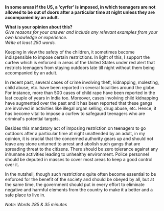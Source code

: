 **In some areas if the US, a 'cyrfer' is imposed, in which teenagers are not allowed to be out of doors after a particular time at night unless they are accompanied by an adult.**

**What is your opinion about this?**  
*Give reasons for your answer and include any relevant examples from your own knowledge or experience.*  
*Write at least 250 words.*  

Keeping in view the safety of the children, it sometimes become indispensible to impose certain restrictions. In light of this, I support the curfew which is enforced in areas of the United States under red alert that restricts teenagers from staying outdoors late till night without them being accompanied by an adult.  

In recent past, several cases of crime involving theft, kidnapping, molesting, child abuse, etc. have been reported in several localities around the globe. For instance, more than 500 cases of child rape have been reported in the last couple of years in India too. Moreover, cases involving child kidnapping have augmented over the past and it has been reported that these gangs are involved in activities like illegal organ selling, drug abuse, etc. Hence, it has become vital to impose a curfew to safegaurd teenagers who are criminal's potential targets.

Besides this mandatory act of imposing restriction on teenagers to go outdoors after a particular time at night unattended by an adult, in my opinion, it is crucial that the concerned authority gears up and should not leave any stone unturned to arrest and abolish such gangs that are spreading threat to the citizens. There should be zero tolerance against any inhumane activities leading to unhealthy environment. Police personnel should be deputed in masses to cover most areas to keep a good control over it.  

In the nutshell, though such restrictions quite often become essential to be enforced for the benefit of the society and should be obeyed by all, but at the same time, the government should put in every effort to eliminate negative and harmful elements from the country to make it a better and a safe place to live in.

*Note: Words 285 & 35 minutes*

